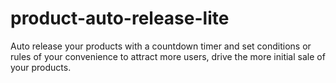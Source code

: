 # product-auto-release-lite
Auto release your products with a countdown timer and set conditions or rules of your convenience to attract more users, drive the more initial sale of your products.
